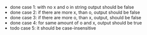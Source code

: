 - done case 1: with no x and o in string output should be false
- done case 2: if there are more x, than o, output should be false
- done case 3: if there are more o, than x, output, should be false
- done case 4: for same amount of o and x, output should be true
- todo case 5: it should be case-insensitive